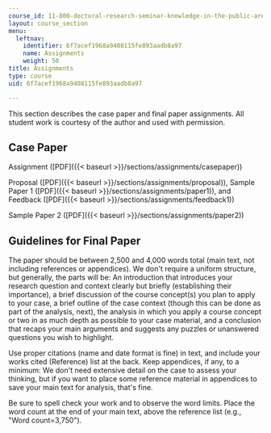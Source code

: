 ```yaml
---
course_id: 11-800-doctoral-research-seminar-knowledge-in-the-public-arena-spring-2007
layout: course_section
menu:
  leftnav:
    identifier: 6f7acef1968a9408115fe893aadb8a97
    name: Assignments
    weight: 50
title: Assignments
type: course
uid: 6f7acef1968a9408115fe893aadb8a97

---
```


This section describes the case paper and final paper assignments. All student work is courtesy of the author and used with permission.

Case Paper
----------

Assignment ([PDF]({{< baseurl >}}/sections/assignments/casepaper))

Proposal ([PDF]({{< baseurl >}}/sections/assignments/proposal)), Sample Paper 1 ([PDF]({{< baseurl >}}/sections/assignments/paper1)), and Feedback ([PDF]({{< baseurl >}}/sections/assignments/feedback1))

Sample Paper 2 ([PDF]({{< baseurl >}}/sections/assignments/paper2))

Guidelines for Final Paper
--------------------------

The paper should be between 2,500 and 4,000 words total (main text, not including references or appendices). We don't require a uniform structure, but generally, the parts will be: An introduction that introduces your research question and context clearly but briefly (establishing their importance), a brief discussion of the course concept(s) you plan to apply to your case, a brief outline of the case context (though this can be done as part of the analysis, next), the analysis in which you apply a course concept or two in as much depth as possible to your case material, and a conclusion that recaps your main arguments and suggests any puzzles or unanswered questions you wish to highlight.

Use proper citations (name and date format is fine) in text, and include your works cited (Reference) list at the back. Keep appendices, if any, to a minimum: We don't need extensive detail on the case to assess your thinking, but if you want to place some reference material in appendices to save your main text for analysis, that's fine.

Be sure to spell check your work and to observe the word limits. Place the word count at the end of your main text, above the reference list (e.g., "Word count=3,750").